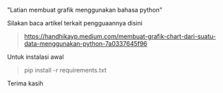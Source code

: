 "Latian membuat grafik menggunakan bahasa python" 

Silakan baca artikel terkait pengguaannya disini
> https://handhikayp.medium.com/membuat-grafik-chart-dari-suatu-data-menggunakan-python-7a0337645f96

Untuk instalasi awal
> pip install -r requirements.txt

Terima kasih
